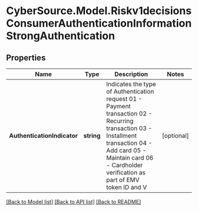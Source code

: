 # CyberSource.Model.Riskv1decisionsConsumerAuthenticationInformationStrongAuthentication
## Properties

Name | Type | Description | Notes
------------ | ------------- | ------------- | -------------
**AuthenticationIndicator** | **string** | Indicates the type of Authentication request  01 - Payment transaction  02 - Recurring transaction  03 - Installment transaction  04 - Add card  05 - Maintain card  06 - Cardholder verification as part of EMV token ID and V  | [optional] 

[[Back to Model list]](../README.md#documentation-for-models) [[Back to API list]](../README.md#documentation-for-api-endpoints) [[Back to README]](../README.md)

